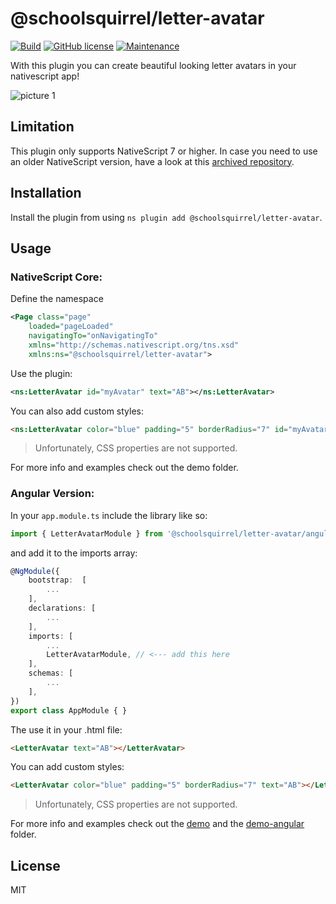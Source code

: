 # @schoolsquirrel/letter-avatar

[![Build](https://github.com/@SchoolSquirrel/nativescript-plugins/workflows/Build/badge.svg)](https://github.com/@SchoolSquirrel/nativescript-plugins/actions) [![GitHub license](https://img.shields.io/github/license/Naereen/StrapDown.js.svg)](https://github.com/@SchoolSquirrel/nativescript-plugins/blob/master/LICENSE) [![Maintenance](https://img.shields.io/badge/Maintained-yes-green.svg)](https://github.com/@SchoolSquirrel/nativescript-plugins/graphs/commit-activity)

With this plugin you can create beautiful looking letter avatars in your nativescript app!

![picture 1](../../screenshots/letter-avatar/01.jpg)

## Limitation

This plugin only supports NativeScript 7 or higher. In case you need to use an older NativeScript version, have a look at this [archived repository](https://github.com/hrueger/nativescript-letter-avatar).

## Installation

Install the plugin from using `ns plugin add @schoolsquirrel/letter-avatar`.

## Usage

### NativeScript Core:

Define the namespace

```xml
<Page class="page"
    loaded="pageLoaded"
    navigatingTo="onNavigatingTo"
    xmlns="http://schemas.nativescript.org/tns.xsd"
    xmlns:ns="@schoolsquirrel/letter-avatar">
```

Use the plugin:

```xml
<ns:LetterAvatar id="myAvatar" text="AB"></ns:LetterAvatar>
```

You can also add custom styles:

```html
<ns:LetterAvatar color="blue" padding="5" borderRadius="7" id="myAvatar" text="AB"></ns:LetterAvatar>
```

> Unfortunately, CSS properties are not supported.

For more info and examples check out the demo folder.

### Angular Version:

In your `app.module.ts` include the library like so:

```typescript
import { LetterAvatarModule } from '@schoolsquirrel/letter-avatar/angular';
```

and add it to the imports array:

```typescript
@NgModule({
    bootstrap:  [
        ...
    ],
    declarations: [
        ...
    ],
    imports: [
        ...
        LetterAvatarModule, // <--- add this here
    ],
    schemas: [
        ...
    ],
})
export class AppModule { }
```

The use it in your .html file:

```html
<LetterAvatar text="AB"></LetterAvatar>
```

You can add custom styles:

```html
<LetterAvatar color="blue" padding="5" borderRadius="7" text="AB"></LetterAvatar>
```

> Unfortunately, CSS properties are not supported.

For more info and examples check out the [demo](https://github.com/SchoolSquirrel/nativescript-plugins/tree/main/apps/demo/src/plugin-demos) and the [demo-angular](https://github.com/SchoolSquirrel/nativescript-plugins/tree/main/apps/demo-angular/src/plugin-demos) folder.

## License

MIT
